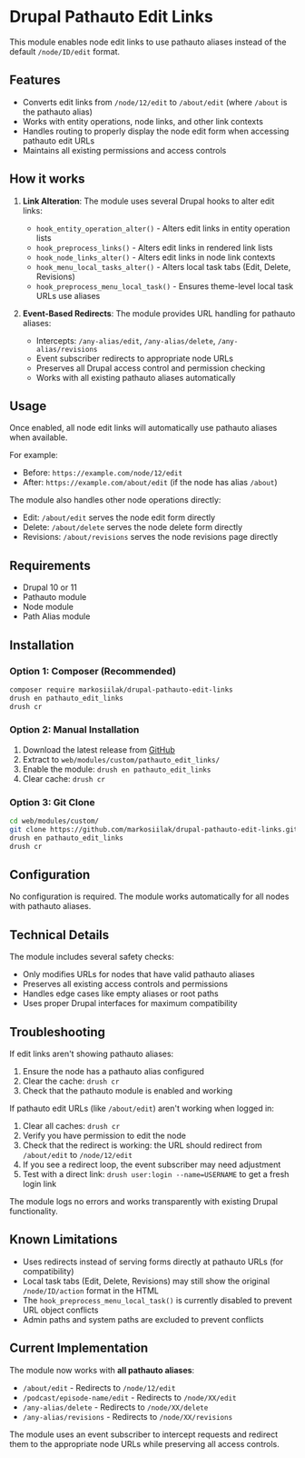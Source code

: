 # Drupal Pathauto Edit Links

This module enables node edit links to use pathauto aliases instead of the default `/node/ID/edit` format.

## Features

- Converts edit links from `/node/12/edit` to `/about/edit` (where `/about` is the pathauto alias)
- Works with entity operations, node links, and other link contexts
- Handles routing to properly display the node edit form when accessing pathauto edit URLs
- Maintains all existing permissions and access controls

## How it works

1. **Link Alteration**: The module uses several Drupal hooks to alter edit links:
   - `hook_entity_operation_alter()` - Alters edit links in entity operation lists
   - `hook_preprocess_links()` - Alters edit links in rendered link lists
   - `hook_node_links_alter()` - Alters edit links in node link contexts
   - `hook_menu_local_tasks_alter()` - Alters local task tabs (Edit, Delete, Revisions)
   - `hook_preprocess_menu_local_task()` - Ensures theme-level local task URLs use aliases

2. **Event-Based Redirects**: The module provides URL handling for pathauto aliases:
   - Intercepts: `/any-alias/edit`, `/any-alias/delete`, `/any-alias/revisions`
   - Event subscriber redirects to appropriate node URLs
   - Preserves all Drupal access control and permission checking
   - Works with all existing pathauto aliases automatically

## Usage

Once enabled, all node edit links will automatically use pathauto aliases when available.

For example:
- Before: `https://example.com/node/12/edit`
- After: `https://example.com/about/edit` (if the node has alias `/about`)

The module also handles other node operations directly:
- Edit: `/about/edit` serves the node edit form directly
- Delete: `/about/delete` serves the node delete form directly  
- Revisions: `/about/revisions` serves the node revisions page directly

## Requirements

- Drupal 10 or 11
- Pathauto module
- Node module
- Path Alias module

## Installation

### Option 1: Composer (Recommended)

```bash
composer require markosiilak/drupal-pathauto-edit-links
drush en pathauto_edit_links
drush cr
```

### Option 2: Manual Installation

1. Download the latest release from [GitHub](https://github.com/markosiilak/drupal-pathauto-edit-links/releases)
2. Extract to `web/modules/custom/pathauto_edit_links/`
3. Enable the module: `drush en pathauto_edit_links`
4. Clear cache: `drush cr`

### Option 3: Git Clone

```bash
cd web/modules/custom/
git clone https://github.com/markosiilak/drupal-pathauto-edit-links.git
drush en pathauto_edit_links
drush cr
```

## Configuration

No configuration is required. The module works automatically for all nodes with pathauto aliases.

## Technical Details

The module includes several safety checks:
- Only modifies URLs for nodes that have valid pathauto aliases
- Preserves all existing access controls and permissions
- Handles edge cases like empty aliases or root paths
- Uses proper Drupal interfaces for maximum compatibility

## Troubleshooting

If edit links aren't showing pathauto aliases:
1. Ensure the node has a pathauto alias configured
2. Clear the cache: `drush cr`
3. Check that the pathauto module is enabled and working

If pathauto edit URLs (like `/about/edit`) aren't working when logged in:
1. Clear all caches: `drush cr`
2. Verify you have permission to edit the node
3. Check that the redirect is working: the URL should redirect from `/about/edit` to `/node/12/edit`
4. If you see a redirect loop, the event subscriber may need adjustment
5. Test with a direct link: `drush user:login --name=USERNAME` to get a fresh login link

The module logs no errors and works transparently with existing Drupal functionality.

## Known Limitations

- Uses redirects instead of serving forms directly at pathauto URLs (for compatibility)
- Local task tabs (Edit, Delete, Revisions) may still show the original `/node/ID/action` format in the HTML
- The `hook_preprocess_menu_local_task()` is currently disabled to prevent URL object conflicts
- Admin paths and system paths are excluded to prevent conflicts

## Current Implementation

The module now works with **all pathauto aliases**:
- `/about/edit` - Redirects to `/node/12/edit`
- `/podcast/episode-name/edit` - Redirects to `/node/XX/edit`
- `/any-alias/delete` - Redirects to `/node/XX/delete`
- `/any-alias/revisions` - Redirects to `/node/XX/revisions`

The module uses an event subscriber to intercept requests and redirect them to the appropriate node URLs while preserving all access controls.
